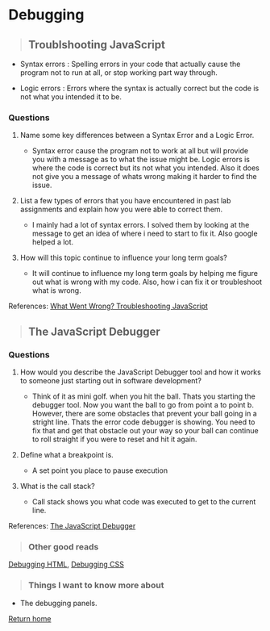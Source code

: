 # Debugging

> ## Troublshooting JavaScript

* Syntax errors
: Spelling errors in your code that actually cause the program not to run at all, or stop working part way through.

* Logic errors
: Errors where the syntax is actually correct but the code is not what you intended it to be.


### Questions

1. Name some key differences between a Syntax Error and a Logic Error.
   * Syntax error cause the program not to work at all but will provide you with a message as to what the issue might be. Logic errors is where the code is correct but its not what you intended. Also it does not give you a message of whats wrong making it harder to find the issue.

2. List a few types of errors that you have encountered in past lab assignments and explain how you were able to correct them.
   * I mainly had a lot of syntax errors. I solved them by looking at the message to get an idea of where i need to start to fix it. Also google helped a lot.

3. How will this topic continue to influence your long term goals?
   * It will continue to influence my long term goals by helping me figure out what is wrong with my code. Also, how i can fix it or troubleshoot what is wrong.

References:
[What Went Wrong? Troubleshooting JavaScript](https://developer.mozilla.org/en-US/docs/Learn/JavaScript/First_steps/What_went_wrong)


> ## The JavaScript Debugger

### Questions

1. How would you describe the JavaScript Debugger tool and how it works to someone just starting out in software development?
   * Think of it as mini golf. when you hit the ball. Thats you starting the debugger tool. Now you want the ball to go from point a to point b. However, there are some obstacles that prevent your ball going in a stright line. Thats the error code debugger is showing. You need to fix that and get that obstacle out your way so your ball can continue to roll straight if you were to reset and hit it again.

2. Define what a breakpoint is.
   * A set point you place to pause execution

3. What is the call stack?
   * Call stack shows you what code was executed to get to the current line.


References:
[The JavaScript Debugger](https://developer.mozilla.org/en-US/docs/Learn/Common_questions/What_are_browser_developer_tools#the_javascript_debugger)

> ### Other good reads

[Debugging HTML](https://developer.mozilla.org/en-US/docs/Learn/HTML/Introduction_to_HTML/Debugging_HTML),
[Debugging CSS](https://developer.mozilla.org/en-US/docs/Learn/CSS/Building_blocks/Debugging_CSS)

> ### Things I want to know more about

* The debugging panels.

[Return home](../README.md)

